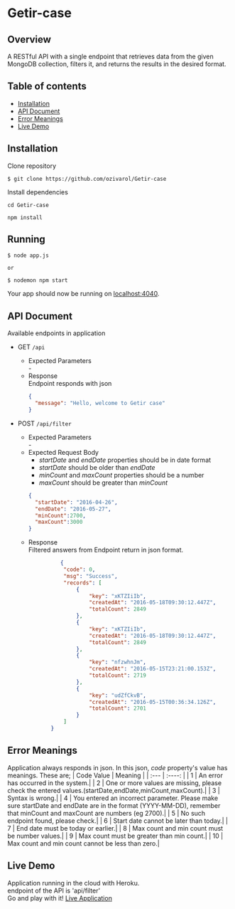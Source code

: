 # Getir-case

## Overview

A RESTful API with a single endpoint that retrieves data from the given MongoDB collection, filters it, and returns the results in the desired format.


## Table of contents
* [Installation](#installation)
* [API Document](#api-document)
* [Error Meanings](#error-meanings)
* [Live Demo](#live-demo)


## Installation
Clone repository
```
$ git clone https://github.com/ozivarol/Getir-case
```
Install dependencies
```
cd Getir-case

npm install
```

## Running

```
$ node app.js

or

$ nodemon npm start
```
Your app should now be running on [localhost:4040](http://localhost:4040/).



## API Document
Available endpoints in application
- GET `/api`
  - Expected Parameters<br>
      \-
  - Response <br>
      Endpoint responds with json
      ```json
      {
        "message": "Hello, welcome to Getir case"
      }
      ```

- POST `/api/filter`
  - Expected Parameters<br>
      \-
  - Expected Request Body <br>
      - *startDate* and *endDate* properties should be in date format
      - *startDate* should be older than *endDate*
      - *minCount* and *maxCount* properties should be a number
      - *maxCount* should be greater than *minCount*
      ```json
     {
        "startDate": "2016-04-26", 
        "endDate": "2016-05-27", 
        "minCount":2700, 
        "maxCount":3000
     }
      ```
  - Response <br>
   Filtered answers from Endpoint return in json format.
    ```json
              {
               "code": 0,
               "msg": "Success",
               "records": [
                   {
                       "key": "xKTZIiIb",
                       "createdAt": "2016-05-18T09:30:12.447Z",
                       "totalCount": 2849
                   },
                   {
                       "key": "xKTZIiIb",
                       "createdAt": "2016-05-18T09:30:12.447Z",
                       "totalCount": 2849
                   },
                   {
                       "key": "nfzwhnJm",
                       "createdAt": "2016-05-15T23:21:00.153Z",
                       "totalCount": 2719
                   },
                   {
                       "key": "udZfCkvB",
                       "createdAt": "2016-05-15T00:36:34.126Z",
                       "totalCount": 2701
                   }
               ]
           }
    ```
    
## Error Meanings
Application always responds in json. In this json, *code* property's value has meanings. These are;
| Code Value  | Meaning    |
| :---        |    :----:  |
| 1           |  An error has occurred in the system.|
| 2           | One or more values are missing, please check the entered values.(startDate,endDate,minCount,maxCount).|
| 3           |  Syntax is wrong.|
| 4           |  You entered an incorrect parameter. Please make sure startDate and endDate are in the format (YYYY-MM-DD), remember that minCount and maxCount are numbers (eg 2700).|
| 5           |  No such endpoint found, please check.|
| 6           |  Start date cannot be later than today.|
| 7           |  End date must be today or earlier.|
| 8           |  Max count and min count must be number values.|
| 9           |  Max count must be greater than min count.|
| 10          | Max count and min count cannot be less than zero.|

## Live Demo
Application running in the cloud with Heroku. <br>
endpoint of the API is 'api/filter' <br>
Go and play with it!
[Live Application](https://getir-case-oguzhan-varol.herokuapp.com)
